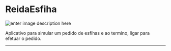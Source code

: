 ReidaEsfiha
===========

![enter image description here][2]

Aplicativo para simular um pedido de esfihas e ao termino, ligar para efetuar o pedido.

----------

  [2]: https://www.dropbox.com/s/d0v5nonjfykjj37/rei.png

